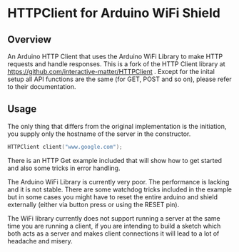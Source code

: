 # HTTPClient for Arduino WiFi Shield

## Overview

An Arduino HTTP Client that uses the Arduino WiFi Library to make HTTP requests
and handle responses. This is a fork of the HTTP Client library at https://github.com/interactive-matter/HTTPClient . Except for the inital setup all API functions are the same (for GET, POST and so on), please refer to their documentation.

## Usage
The only thing that differs from the original implementation is the initiation, you supply only the hostname of the server in the constructor.

```c++
HTTPClient client("www.google.com");
```

There is an HTTP Get example included that will show how to get started and also some tricks in error handling.  

The Arduino WiFi Library is currently very poor. The performance is lacking and it is not stable. There are some watchdog tricks included in the example but in some cases you might have to reset the entire arduino and shield externally (either via button press or using the RESET pin). 

The WiFi library currently does not support running a server at the same time you are running a client, if you are intending to build a sketch which both acts as a server and makes client connections it will lead to a lot of headache and misery.
